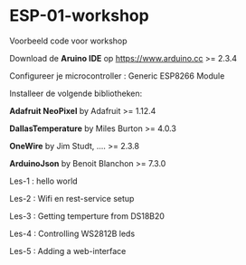 # ESP-01-workshop
Voorbeeld code voor workshop

Download de **Aruino IDE** op https://www.arduino.cc >= 2.3.4

Configureer je microcontroller : Generic ESP8266 Module

Installeer de volgende bibliotheken:

**Adafruit NeoPixel** by Adafruit >= 1.12.4

**DallasTemperature** by Miles Burton >= 4.0.3

**OneWire** by Jim Studt, .... >= 2.3.8

**ArduinoJson** by Benoit Blanchon >= 7.3.0


Les-1 : hello world

Les-2 : Wifi en rest-service setup

Les-3 : Getting temperture from DS18B20

Les-4 : Controlling WS2812B leds

Les-5 : Adding a web-interface
